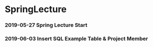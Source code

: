 # SpringLecture

### 2019-05-27 Spring Lecture Start  
### 2019-06-03 Insert SQL Example Table & Project Member  
